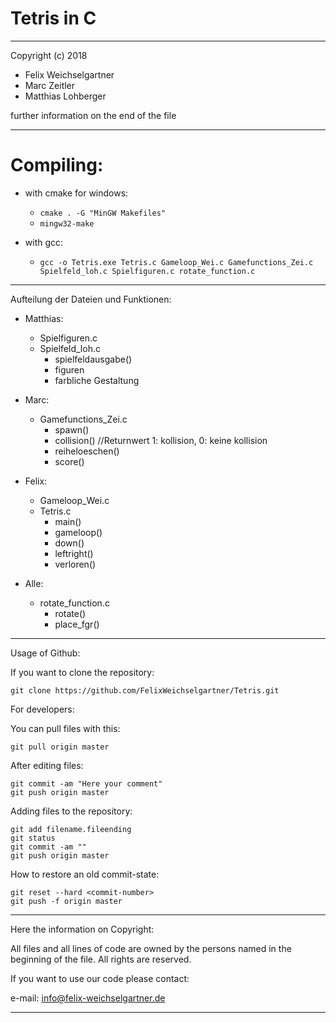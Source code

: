 Tetris in C
===========

*************************************************
Copyright (c) 2018 	
- Felix Weichselgartner
- Marc Zeitler
- Matthias Lohberger

further information on the end of the file
*************************************************

Compiling:
==========

* with cmake for windows:
	* `cmake . -G "MinGW Makefiles"`
	* `mingw32-make`

* with gcc:
	* `gcc -o Tetris.exe Tetris.c Gameloop_Wei.c Gamefunctions_Zei.c Spielfeld_loh.c Spielfiguren.c rotate_function.c`

*************************************************

Aufteilung der Dateien und Funktionen:

- Matthias:
	- Spielfiguren.c
	- Spielfeld_loh.c
		- spielfeldausgabe()
		- figuren
		- farbliche Gestaltung

- Marc:
	- Gamefunctions_Zei.c
		- spawn()
		- collision() //Returnwert 1: kollision, 0: keine kollision
		- reiheloeschen()
		- score()

- Felix:
	- Gameloop_Wei.c
	- Tetris.c
		- main()
		- gameloop()
		- down()
		- leftright()
        - verloren()

- Alle:
	- rotate_function.c
		- rotate()
		- place_fgr()
		
*************************************************

Usage of Github:

If you want to clone the repository:
```
git clone https://github.com/FelixWeichselgartner/Tetris.git
```

For developers:

You can pull files with this:
```
git pull origin master
```

After editing files:
```
git commit -am "Here your comment"
git push origin master
```

Adding files to the repository:
```
git add filename.fileending
git status
git commit -am ""
git push origin master
```

How to restore an old commit-state:
```
git reset --hard <commit-number>
git push -f origin master
```

*************************************************

Here the information on Copyright:

All files and all lines of code are owned by the
persons named in the beginning of the file.
All rights are reserved.

If you want to use our code please contact:

e-mail: info@felix-weichselgartner.de

*************************************************